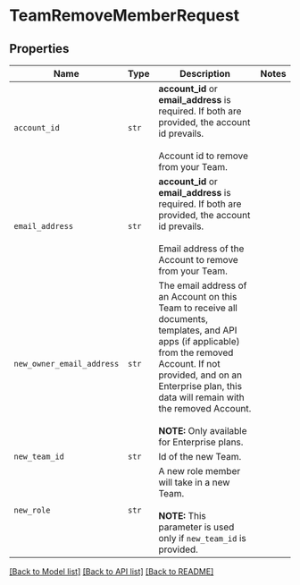 # TeamRemoveMemberRequest



## Properties

| Name | Type | Description | Notes |
| ---- | ---- | ----------- | ----- |
| `account_id` | ```str``` |  **account_id** or **email_address** is required. If both are provided, the account id prevails.<br><br>Account id to remove from your Team.  |  |
| `email_address` | ```str``` |  **account_id** or **email_address** is required. If both are provided, the account id prevails.<br><br>Email address of the Account to remove from your Team.  |  |
| `new_owner_email_address` | ```str``` |  The email address of an Account on this Team to receive all documents, templates, and API apps (if applicable) from the removed Account. If not provided, and on an Enterprise plan, this data will remain with the removed Account.<br><br>**NOTE:** Only available for Enterprise plans.  |  |
| `new_team_id` | ```str``` |  Id of the new Team.  |  |
| `new_role` | ```str``` |  A new role member will take in a new Team.<br><br>**NOTE:** This parameter is used only if `new_team_id` is provided.  |  |


[[Back to Model list]](../README.md#documentation-for-models) [[Back to API list]](../README.md#documentation-for-api-endpoints) [[Back to README]](../README.md)


